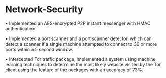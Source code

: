 # Network-Security

• Implemented an AES-encrypted P2P instant messenger with HMAC authentication.

• Implemented a port scanner and a port scanner detector, which can detect a scanner if a single machine attempted to connect to 30 or more ports within a 5 second window.

• Intercepted Tor traffic package, implemented a system using machine learning techniques to determine the most likely website visited by the Tor client using the feature of the packages with an accuracy of 73%.
